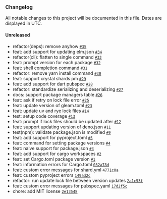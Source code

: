 ### Changelog

All notable changes to this project will be documented in this file. Dates are displayed in UTC.

#### Unreleased

- refactor(deps): remove anyhow [`#35`](https://github.com/hougesen/crosspmv/pull/35)
- feat: add support for updating elm.json [`#34`](https://github.com/hougesen/crosspmv/pull/34)
- refactor(cli): flatten to single command [`#33`](https://github.com/hougesen/crosspmv/pull/33)
- feat: prompt version for each package [`#32`](https://github.com/hougesen/crosspmv/pull/32)
- feat: shell completion command [`#31`](https://github.com/hougesen/crosspmv/pull/31)
- refactor: remove yarn install command [`#30`](https://github.com/hougesen/crosspmv/pull/30)
- feat: support crystal shards pm [`#29`](https://github.com/hougesen/crosspmv/pull/29)
- feat: add support for dart pubspec [`#28`](https://github.com/hougesen/crosspmv/pull/28)
- refactor: standardize serializing and deserializing [`#27`](https://github.com/hougesen/crosspmv/pull/27)
- docs: support package managers table [`#26`](https://github.com/hougesen/crosspmv/pull/26)
- feat: ask if retry on lock file error [`#25`](https://github.com/hougesen/crosspmv/pull/25)
- feat: update version of gleam.toml [`#23`](https://github.com/hougesen/crosspmv/pull/23)
- feat: update uv and rye lock files [`#14`](https://github.com/hougesen/crosspmv/pull/14)
- test: setup code coverage [`#13`](https://github.com/hougesen/crosspmv/pull/13)
- feat: prompt if lock files should be updated after [`#12`](https://github.com/hougesen/crosspmv/pull/12)
- feat: support updating version of deno.json [`#11`](https://github.com/hougesen/crosspmv/pull/11)
- test(npm): validate package.json is modified [`#9`](https://github.com/hougesen/crosspmv/pull/9)
- feat: add support for pyproject.toml [`#5`](https://github.com/hougesen/crosspmv/pull/5)
- feat: command for setting package versions [`#4`](https://github.com/hougesen/crosspmv/pull/4)
- feat: naive support for package.json [`#3`](https://github.com/hougesen/crosspmv/pull/3)
- feat: add support for cargo workspaces [`#2`](https://github.com/hougesen/crosspmv/pull/2)
- feat: set Cargo.toml package version [`#1`](https://github.com/hougesen/crosspmv/pull/1)
- feat: information errors for Cargo.toml [`032a78d`](https://github.com/hougesen/crosspmv/commit/032a78dca814967c7f98cd6b7ef7114505118b0c)
- feat: custom error messages for shard.yml [`4771c0a`](https://github.com/hougesen/crosspmv/commit/4771c0a7f2d377f4d1174566c38e9f1ccc60abb7)
- feat: custom pyproject errors [`149ad2c`](https://github.com/hougesen/crosspmv/commit/149ad2c5fe964f19d977f7017d7b87162482a8eb)
- refactor: run update lock file between version updates [`2a1c53f`](https://github.com/hougesen/crosspmv/commit/2a1c53f408390cb6684352279eadf99ca117f38e)
- feat: custom error messages for pubspec.yaml [`17d2f5c`](https://github.com/hougesen/crosspmv/commit/17d2f5c707dd19403f84b4cc1bc65949399b62e0)
- chore: add MIT license [`2e13548`](https://github.com/hougesen/crosspmv/commit/2e135488b26dc50e6d90d362a06c3978933189d3)
